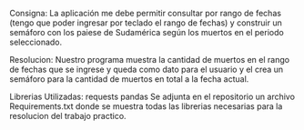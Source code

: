 Consigna:
La aplicación me debe permitir consultar por rango de fechas (tengo que poder ingresar por teclado el rango de fechas) y construir un semáforo con los paiese de Sudamérica según los muertos en el periodo seleccionado.

Resolucion:
Nuestro programa muestra la cantidad de muertos en el rango de fechas que se ingrese y queda como dato para el usuario y el crea un semáforo para la cantidad de muertos en total a la fecha actual. 

Librerias Utilizadas:
requests
pandas
Se adjunta en el repositorio un archivo Requirements.txt donde se muestra todas las librerias necesarias para la resolucion del trabajo practico.
